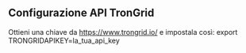 ## Configurazione API TronGrid

Ottieni una chiave da https://www.trongrid.io/ e impostala così:
export TRONGRIDAPIKEY=la_tua_api_key
